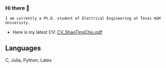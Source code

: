 ### Hi there 👋

```
I am currently a Ph.D. student of Electrical Engineering at Texas A&M University.
```


- Here is my latest CV: [CV_ShaoTingChiu.pdf]([https://stevengogogo.github.io/ResumeCustomized/CV/CV_ShaoTingChiu.pdf](https://github.com/user-attachments/files/22011507/Chiu_Shao-Ting_2026_ece.pdf))

## Languages 

C, Julia, Python, Latex



<!--
**stevengogogo/stevengogogo** is a ✨ _special_ ✨ repository because its `README.md` (this file) appears on your GitHub profile.

Here are some ideas to get you started:

- 🔭 I’m currently working on ...
- 🌱 I’m currently learning ...
- 👯 I’m looking to collaborate on ...
- 🤔 I’m looking for help with ...
- 💬 Ask me about ...
- 📫 How to reach me: ...
- 😄 Pronouns: ... fefe
- ⚡ Fun fact: ...
-->

